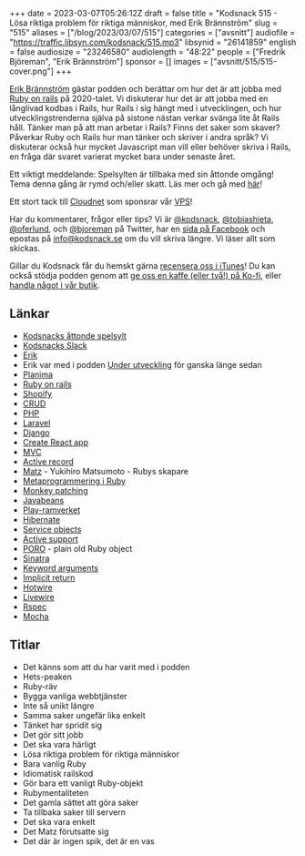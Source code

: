 +++
date = 2023-03-07T05:26:12Z
draft = false
title = "Kodsnack 515 - Lösa riktiga problem för riktiga människor, med Erik Brännström"
slug = "515"
aliases = ["/blog/2023/03/07/515"]
categories = ["avsnitt"]
audiofile = "https://traffic.libsyn.com/kodsnack/515.mp3"
libsynid = "26141859"
english = false
audiosize = "23246580"
audiolength = "48:22"
people = ["Fredrik Björeman", "Erik Brännström"]
sponsor = []
images = ["avsnitt/515/515-cover.png"]
+++

[Erik Brännström](https://www.linkedin.com/in/erikbrannstrom/) gästar podden och berättar om hur det är att jobba med [Ruby on rails](https://en.wikipedia.org/wiki/Ruby_on_Rails) på 2020-talet. Vi diskuterar hur det är att jobba med en långlivad kodbas i Rails, hur Rails i sig hängt med i utvecklingen, och hur utvecklingstrenderna själva på sistone nästan verkar svänga lite åt Rails håll. Tänker man på att man arbetar i Rails? Finns det saker som skaver? Påverkar Ruby och Rails hur man tänker och skriver i andra språk? Vi diskuterar också hur mycket Javascript man vill eller behöver skriva i Rails, en fråga där svaret varierat mycket bara under senaste året.

Ett viktigt meddelande: Spelsylten är tillbaka med sin åttonde omgång! Tema denna gång är rymd och/eller skatt. Läs mer och gå med [här](https://itch.io/jam/spelsylt8)!

Ett stort tack till [Cloudnet](https://www.cloudnet.se) som sponsrar vår [VPS](https://en.wikipedia.org/wiki/Virtual_private_server)!

Har du kommentarer, frågor eller tips? Vi är [@kodsnack](https://www.twitter.com/kodsnack), [@tobiashieta](https://www.twitter.com/tobiashieta), [@oferlund](https://www.twitter.com/oferlund), och [@bjoreman](https://www.twitter.com/bjoreman) på Twitter, har en [sida på Facebook](https://www.facebook.com/kodsnack) och epostas på [info@kodsnack.se](mailto:info@kodsnack.se) om du vill skriva längre. Vi läser allt som skickas.

Gillar du Kodsnack får du hemskt gärna [recensera oss i iTunes](https://itunes.apple.com/se/podcast/kodsnack/id561631498?l=en)! Du kan också stödja podden genom att <a href="https://ko-fi.com/kodsnack" rel="payment">ge oss en kaffe (eller två!) på Ko-fi</a>, eller [handla något i vår butik](https://shop.spreadshirt.se/kodsnack/).

## Länkar ##
* [Kodsnacks åttonde spelsylt](https://itch.io/jam/spelsylt8)
* [Kodsnacks Slack](https://join.slack.com/t/podsnack/shared_invite/zt-wh2ussm9-xFOqpvjgF16G2eDhaBy1hw)
* [Erik](https://www.linkedin.com/in/erikbrannstrom/)
* Erik var med i podden [Under utveckling](https://underutveckling.libsyn.com/) för ganska länge sedan
* [Planima](https://planima.se/)
* [Ruby on rails](https://en.wikipedia.org/wiki/Ruby_on_Rails)
* [Shopify](https://en.wikipedia.org/wiki/Shopify)
* [CRUD](https://en.wikipedia.org/wiki/Create,_read,_update_and_delete)
* [PHP](https://en.wikipedia.org/wiki/PHP)
* [Laravel](https://en.wikipedia.org/wiki/Laravel)
* [Django](https://en.wikipedia.org/wiki/Django_%28web_framework%29)
* [Create React app](https://create-react-app.dev/)
* [MVC](https://en.wikipedia.org/wiki/Model%E2%80%93view%E2%80%93controller)
* [Active record](https://guides.rubyonrails.org/active_record_basics.html)
* [Matz](https://en.wikipedia.org/wiki/Yukihiro_Matsumoto) - Yukihiro Matsumoto - Rubys skapare
* [Metaprogrammering i Ruby](https://www.toptal.com/ruby/ruby-metaprogramming-cooler-than-it-sounds)
* [Monkey patching](https://en.wikipedia.org/wiki/Monkey_patch)
* [Javabeans](https://en.wikipedia.org/wiki/JavaBeans)
* [Play-ramverket](https://en.wikipedia.org/wiki/Play_Framework)
* [Hibernate](https://en.wikipedia.org/wiki/Hibernate_%28framework%29)
* [Service objects](https://www.toptal.com/ruby-on-rails/rails-service-objects-tutorial)
* [Active support](https://guides.rubyonrails.org/active_support_core_extensions.html)
* [PORO](https://www.learnhowtoprogram.com/ruby-and-rails/authentication-and-authorization/plain-old-ruby-objects) - plain old Ruby object
* [Sinatra](https://en.wikipedia.org/wiki/Sinatra_%28software%29)
* [Keyword arguments](https://thoughtbot.com/blog/ruby-2-keyword-arguments)
* [Implicit return](https://franzejr.github.io/best-ruby/idiomatic_ruby/implicit_return.html)
* [Hotwire](https://hotwired.dev/)
* [Livewire](https://laravel-livewire.com/)
* [Rspec](https://rspec.info/)
* [Mocha](https://mochajs.org/)

## Titlar ##
* Det känns som att du har varit med i podden
* Hets-peaken
* Ruby-räv
* Bygga vanliga webbtjänster
* Inte så unikt längre
* Samma saker ungefär lika enkelt
* Tänket har spridit sig
* Det gör sitt jobb
* Det ska vara härligt
* Lösa riktiga problem för riktiga människor
* Bara vanlig Ruby
* Idiomatisk railskod
* Gör bara ett vanligt Ruby-objekt
* Rubymentaliteten
* Det gamla sättet att göra saker
* Ta tillbaka saker till servern
* Det ska vara enkelt
* Det Matz förutsatte sig
* Det där är ingen spik, det är en vas